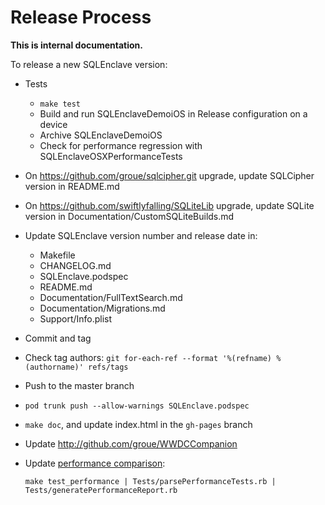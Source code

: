 Release Process
===============

**This is internal documentation.**

To release a new SQLEnclave version:

- Tests
    - `make test`
    - Build and run SQLEnclaveDemoiOS in Release configuration on a device
    - Archive SQLEnclaveDemoiOS
    - Check for performance regression with SQLEnclaveOSXPerformanceTests
- On https://github.com/groue/sqlcipher.git upgrade, update SQLCipher version in README.md
- On https://github.com/swiftlyfalling/SQLiteLib upgrade, update SQLite version in Documentation/CustomSQLiteBuilds.md
- Update SQLEnclave version number and release date in:
    - Makefile
    - CHANGELOG.md
    - SQLEnclave.podspec
    - README.md
    - Documentation/FullTextSearch.md
    - Documentation/Migrations.md
    - Support/Info.plist
- Commit and tag
- Check tag authors: `git for-each-ref --format '%(refname) %(authorname)' refs/tags`
- Push to the master branch
- `pod trunk push --allow-warnings SQLEnclave.podspec`
- `make doc`, and update index.html in the `gh-pages` branch
- Update http://github.com/groue/WWDCCompanion
- Update [performance comparison](https://github.com/groue/GRDB.swift/wiki/Performance):

    `make test_performance | Tests/parsePerformanceTests.rb | Tests/generatePerformanceReport.rb`
